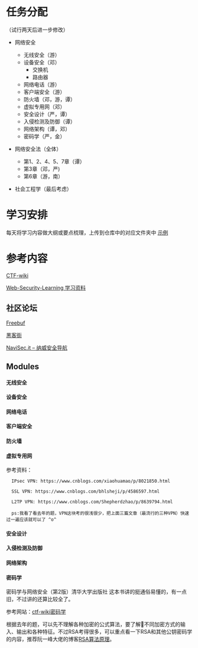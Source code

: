 # 任务分配

（试行两天后进一步修改）

* 网络安全
    * 无线安全（游）
    * 设备安全（邓）
        * 交换机
        * 路由器
    * 网络电话（游）
    * 客户端安全（游）
    * 防火墙（邓，游，谭）
    * 虚拟专用网（邓）
    * 安全设计（严，谭）
    * 入侵检测及防御（谭）
    * 网络架构（谭，邓）
    * 密码学（严，金）
* 网络安全法（全体）
    * 第1、2、4、5、7章（谭）
    * 第3章（邓，严)
    * 第6章（游，南）

* 社会工程学（最后考虑）

# 学习安排

每天将学习内容做大纲或要点梳理，上传到仓库中的对应文件夹中
[示例](示例/README.md)

# 参考内容

[CTF-wiki](https://ctf-wiki.github.io/ctf-wiki/)

[Web-Security-Learning 学习资料](https://chybeta.github.io/2017/08/19/Web-Security-Learning/)

## 社区论坛
[Freebuf](http://www.freebuf.com/)

[黑客街](http://www.hackjie.com/)

[NaviSec.it – 纳威安全导航](https://navisec.it/)

## Modules

#### 无线安全

#### 设备安全

#### 网络电话

#### 客户端安全

#### 防火墙

#### 虚拟专用网
参考资料：

      IPsec VPN: https://www.cnblogs.com/xiaohuamao/p/8021850.html
       
      SSL VPN: https://www.cnblogs.com/bhlsheji/p/4586597.html
      
      L2TP VPN: https://www.cnblogs.com/Shepherdzhao/p/8639794.html
      
      ps:我看了看去年的题，VPN这块考的很浅很少，把上面三篇文章（最流行的三种VPN）快速过一遍应该就可以了 ^o^

#### 安全设计

#### 入侵检测及防御

#### 网络架构

#### 密码学

密码学与网络安全（第2版）清华大学出版社 这本书讲的挺通俗易懂的，有一点旧，不过讲的还算比较全了。

参考网站：[ctf-wiki密码学](https://ctf-wiki.github.io/ctf-wiki/crypto/introduction/)

根据去年的题，可以先不理解各种加密的公式算法，要了解不同加密方式的输入、输出和各种特征。不过RSA考得很多，可以重点看一下RSA和其他公钥密码学的内容，推荐阮一峰大佬的博客[RSA算法原理](http://www.ruanyifeng.com/blog/2013/06/rsa_algorithm_part_one.html)。
